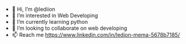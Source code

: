 - 👋 Hi, I’m @lediion 
- 👀 I’m interested in Web Developing
- 🌱 I’m currently learning python
- 💞️ I’m looking to collaborate on web developing
- 📫 Reach me https://www.linkedin.com/in/ledion-mema-5678b7185/

<!---
lediion/lediion is a ✨ special ✨ repository because its `README.md` (this file) appears on your GitHub profile.
You can click the Preview link to take a look at your changes.
--->
